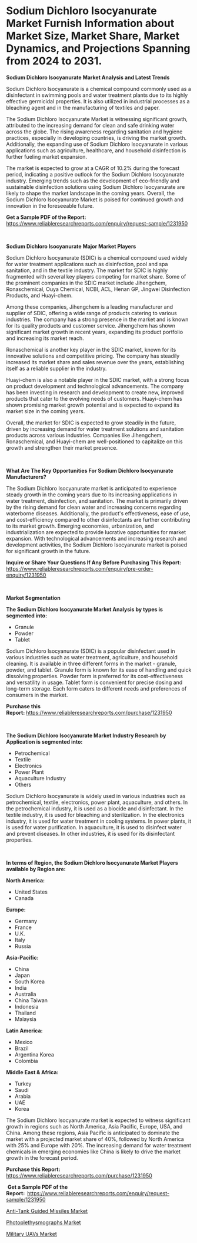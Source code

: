 <p><h1>Sodium Dichloro Isocyanurate Market Furnish Information about Market Size, Market Share, Market Dynamics, and Projections Spanning from 2024 to 2031.</h1></p><p><strong>Sodium Dichloro Isocyanurate Market Analysis and Latest Trends</strong></p>
<p><p>Sodium Dichloro Isocyanurate is a chemical compound commonly used as a disinfectant in swimming pools and water treatment plants due to its highly effective germicidal properties. It is also utilized in industrial processes as a bleaching agent and in the manufacturing of textiles and paper.</p><p>The Sodium Dichloro Isocyanurate Market is witnessing significant growth, attributed to the increasing demand for clean and safe drinking water across the globe. The rising awareness regarding sanitation and hygiene practices, especially in developing countries, is driving the market growth. Additionally, the expanding use of Sodium Dichloro Isocyanurate in various applications such as agriculture, healthcare, and household disinfection is further fueling market expansion.</p><p>The market is expected to grow at a CAGR of 10.2% during the forecast period, indicating a positive outlook for the Sodium Dichloro Isocyanurate industry. Emerging trends such as the development of eco-friendly and sustainable disinfection solutions using Sodium Dichloro Isocyanurate are likely to shape the market landscape in the coming years. Overall, the Sodium Dichloro Isocyanurate Market is poised for continued growth and innovation in the foreseeable future.</p></p>
<p><strong>Get a Sample PDF of the Report:&nbsp;</strong> <a href="https://www.reliableresearchreports.com/enquiry/request-sample/1231950">https://www.reliableresearchreports.com/enquiry/request-sample/1231950</a></p>
<p>&nbsp;</p>
<p><strong>Sodium Dichloro Isocyanurate Major Market Players</strong></p>
<p><p>Sodium Dichloro Isocyanurate (SDIC) is a chemical compound used widely for water treatment applications such as disinfection, pool and spa sanitation, and in the textile industry. The market for SDIC is highly fragmented with several key players competing for market share. Some of the prominent companies in the SDIC market include Jihengchem, Ronaschemical, Ouya Chemical, NCBI, ACL, Henan GP, Jingwei Disinfection Products, and Huayi-chem.</p><p>Among these companies, Jihengchem is a leading manufacturer and supplier of SDIC, offering a wide range of products catering to various industries. The company has a strong presence in the market and is known for its quality products and customer service. Jihengchem has shown significant market growth in recent years, expanding its product portfolio and increasing its market reach.</p><p>Ronaschemical is another key player in the SDIC market, known for its innovative solutions and competitive pricing. The company has steadily increased its market share and sales revenue over the years, establishing itself as a reliable supplier in the industry.</p><p>Huayi-chem is also a notable player in the SDIC market, with a strong focus on product development and technological advancements. The company has been investing in research and development to create new, improved products that cater to the evolving needs of customers. Huayi-chem has shown promising market growth potential and is expected to expand its market size in the coming years.</p><p>Overall, the market for SDIC is expected to grow steadily in the future, driven by increasing demand for water treatment solutions and sanitation products across various industries. Companies like Jihengchem, Ronaschemical, and Huayi-chem are well-positioned to capitalize on this growth and strengthen their market presence.</p></p>
<p>&nbsp;</p>
<p><strong>What Are The Key Opportunities For Sodium Dichloro Isocyanurate Manufacturers?</strong></p>
<p><p>The Sodium Dichloro Isocyanurate market is anticipated to experience steady growth in the coming years due to its increasing applications in water treatment, disinfection, and sanitation. The market is primarily driven by the rising demand for clean water and increasing concerns regarding waterborne diseases. Additionally, the product's effectiveness, ease of use, and cost-efficiency compared to other disinfectants are further contributing to its market growth. Emerging economies, urbanization, and industrialization are expected to provide lucrative opportunities for market expansion. With technological advancements and increasing research and development activities, the Sodium Dichloro Isocyanurate market is poised for significant growth in the future.</p></p>
<p><strong>Inquire or Share Your Questions If Any Before Purchasing This Report:</strong> <a href="https://www.reliableresearchreports.com/enquiry/pre-order-enquiry/1231950">https://www.reliableresearchreports.com/enquiry/pre-order-enquiry/1231950</a></p>
<p>&nbsp;</p>
<p><strong>Market Segmentation</strong></p>
<p><strong>The Sodium Dichloro Isocyanurate Market Analysis by types is segmented into:</strong></p>
<p><ul><li>Granule</li><li>Powder</li><li>Tablet</li></ul></p>
<p><p>Sodium Dichloro Isocyanurate (SDIC) is a popular disinfectant used in various industries such as water treatment, agriculture, and household cleaning. It is available in three different forms in the market - granule, powder, and tablet. Granule form is known for its ease of handling and quick dissolving properties. Powder form is preferred for its cost-effectiveness and versatility in usage. Tablet form is convenient for precise dosing and long-term storage. Each form caters to different needs and preferences of consumers in the market.</p></p>
<p><strong>Purchase this Report:&nbsp;</strong><a href="https://www.reliableresearchreports.com/purchase/1231950">https://www.reliableresearchreports.com/purchase/1231950</a></p>
<p>&nbsp;</p>
<p><strong>The Sodium Dichloro Isocyanurate Market Industry Research by Application is segmented into:</strong></p>
<p><ul><li>Petrochemical</li><li>Textile</li><li>Electronics</li><li>Power Plant</li><li>Aquaculture Industry</li><li>Others</li></ul></p>
<p><p>Sodium Dichloro Isocyanurate is widely used in various industries such as petrochemical, textile, electronics, power plant, aquaculture, and others. In the petrochemical industry, it is used as a biocide and disinfectant. In the textile industry, it is used for bleaching and sterilization. In the electronics industry, it is used for water treatment in cooling systems. In power plants, it is used for water purification. In aquaculture, it is used to disinfect water and prevent diseases. In other industries, it is used for its disinfectant properties.</p></p>
<p>&nbsp;</p>
<p><strong>In terms of Region, the Sodium Dichloro Isocyanurate Market Players available by Region are:</strong></p>
<p>
    <p> <strong> North America: </strong>
        <ul>
            <li>United States</li>
            <li>Canada</li>
        </ul>
        </p> 
    <p> <strong> Europe: </strong>
        <ul>
            <li>Germany</li>
            <li>France</li>
            <li>U.K.</li>
            <li>Italy</li>
            <li>Russia</li>
        </ul>
        </p> 
    <p> <strong> Asia-Pacific: </strong>
        <ul>
            <li>China</li>
            <li>Japan</li>
            <li>South Korea</li>
            <li>India</li>
            <li>Australia</li>
            <li>China Taiwan</li>
            <li>Indonesia</li>
            <li>Thailand</li>
            <li>Malaysia</li>
        </ul>
        </p> 
    <p> <strong> Latin America: </strong>
        <ul>
            <li>Mexico</li>
            <li>Brazil</li>
            <li>Argentina Korea</li>
            <li>Colombia</li>
        </ul>
        </p> 
    <p> <strong> Middle East & Africa: </strong>
        <ul>
            <li>Turkey</li>
            <li>Saudi</li>
            <li>Arabia</li>
            <li>UAE</li>
            <li>Korea</li>
        </ul>
    </p>
    </p>
<p><p>The Sodium Dichloro Isocyanurate market is expected to witness significant growth in regions such as North America, Asia Pacific, Europe, USA, and China. Among these regions, Asia Pacific is anticipated to dominate the market with a projected market share of 40%, followed by North America with 25% and Europe with 20%. The increasing demand for water treatment chemicals in emerging economies like China is likely to drive the market growth in the forecast period.</p></p>
<p><strong>Purchase this Report: </strong><a href="https://www.reliableresearchreports.com/purchase/1231950">https://www.reliableresearchreports.com/purchase/1231950</a></p>
<p>&nbsp;<strong>Get a Sample PDF of the Report:&nbsp;&nbsp;</strong><a href="https://www.reliableresearchreports.com/enquiry/request-sample/1231950">https://www.reliableresearchreports.com/enquiry/request-sample/1231950</a></p>
<p><strong></strong></p>
<p><p><a href="https://view.publitas.com/reportprime-1/anti-tank-guided-missiles-market-size-evaluating-its-market-trends-growth-and-projections-2023-2030/">Anti-Tank Guided Missiles Market</a></p><p><a href="https://view.publitas.com/reportprime-1/photoplethysmographs-market-size-growth-outlook-from-2023-to-2030-projecting-at-markets-trends-analysis-by-application-regional-outlook-and-revenue/">Photoplethysmographs Market</a></p><p><a href="https://view.publitas.com/reportprime-1/military-uavs-market-offer-valuable-insights-into-market-size-market-share-market-trends-and-projections-spanning-from-2023-to-2030/">Military UAVs Market</a></p></p>